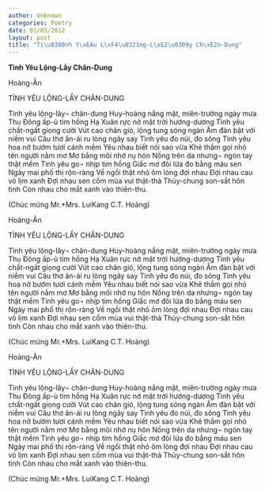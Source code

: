 ```yaml
---
author: Unknown
categories: Poetry
date: 01/05/2012
layout: post
title: "Ti\u0300nh Y\xEAu L\xF4\u0323ng-L\xE2\u0309y Ch\xE2n-Dung"
---
```


**Tình Yêu Lộng-Lẩy Chân-Dung**

Hoàng-Ân


TÌNH YÊU LỘNG-LẨY CHÂN-DUNG

Tình yêu lộng-lây¬ chân-dung
Huy-hoàng nắng mật, miên-trường ngày mưa
Thu Đông ấp-ủ tim hồng
Hạ Xuân rực nở mặt trời hướng-dương
Tình yêu chất-ngất giọng cười
Vút cao chân gió, lộng tung sóng ngàn
Âm đàn bật với niềm vui
Câu thơ ân-ái ru lòng ngây say
Tình yêu đo núi, đo sông
Tình yêu hoa nở bướm tươi cánh mềm
Yêu nhau biết nói sao vừa
Khẻ thầm gọi nhỏ tên người nằm mơ
Mơ bằng môi nhớ nụ hôn
Nồng trên da nhưng¬ ngón tay thật mềm
Tình yêu go¬ nhịp tim hồng
Giấc mơ đôi lứa đo bằng máu sen
Ngày mai phố thị rộn-ràng
Về ngồi thật nhỏ ôm lòng đợi nhau
Đợi nhau cau vỏ lịm xanh
Đợi nhau sen cốm mùa vui thật-thà
Thủy-chung son-sắt hôn tình
Còn nhau cho mắt xanh vào thiên-thu.

(Chúc mừng Mr.+Mrs. LuiKang C.T. Hoàng)

Hoàng-Ân


TÌNH YÊU LỘNG-LẨY CHÂN-DUNG

Tình yêu lộng-lây¬ chân-dung
Huy-hoàng nắng mật, miên-trường ngày mưa
Thu Đông ấp-ủ tim hồng
Hạ Xuân rực nở mặt trời hướng-dương
Tình yêu chất-ngất giọng cười
Vút cao chân gió, lộng tung sóng ngàn
Âm đàn bật với niềm vui
Câu thơ ân-ái ru lòng ngây say
Tình yêu đo núi, đo sông
Tình yêu hoa nở bướm tươi cánh mềm
Yêu nhau biết nói sao vừa
Khẻ thầm gọi nhỏ tên người nằm mơ
Mơ bằng môi nhớ nụ hôn
Nồng trên da nhưng¬ ngón tay thật mềm
Tình yêu go¬ nhịp tim hồng
Giấc mơ đôi lứa đo bằng máu sen
Ngày mai phố thị rộn-ràng
Về ngồi thật nhỏ ôm lòng đợi nhau
Đợi nhau cau vỏ lịm xanh
Đợi nhau sen cốm mùa vui thật-thà
Thủy-chung son-sắt hôn tình
Còn nhau cho mắt xanh vào thiên-thu.

(Chúc mừng Mr.+Mrs. LuiKang C.T. Hoàng)

Hoàng-Ân


TÌNH YÊU LỘNG-LẨY CHÂN-DUNG

Tình yêu lộng-lây¬ chân-dung
Huy-hoàng nắng mật, miên-trường ngày mưa
Thu Đông ấp-ủ tim hồng
Hạ Xuân rực nở mặt trời hướng-dương
Tình yêu chất-ngất giọng cười
Vút cao chân gió, lộng tung sóng ngàn
Âm đàn bật với niềm vui
Câu thơ ân-ái ru lòng ngây say
Tình yêu đo núi, đo sông
Tình yêu hoa nở bướm tươi cánh mềm
Yêu nhau biết nói sao vừa
Khẻ thầm gọi nhỏ tên người nằm mơ
Mơ bằng môi nhớ nụ hôn
Nồng trên da nhưng¬ ngón tay thật mềm
Tình yêu go¬ nhịp tim hồng
Giấc mơ đôi lứa đo bằng máu sen
Ngày mai phố thị rộn-ràng
Về ngồi thật nhỏ ôm lòng đợi nhau
Đợi nhau cau vỏ lịm xanh
Đợi nhau sen cốm mùa vui thật-thà
Thủy-chung son-sắt hôn tình
Còn nhau cho mắt xanh vào thiên-thu.

(Chúc mừng Mr.+Mrs. LuiKang C.T. Hoàng)
